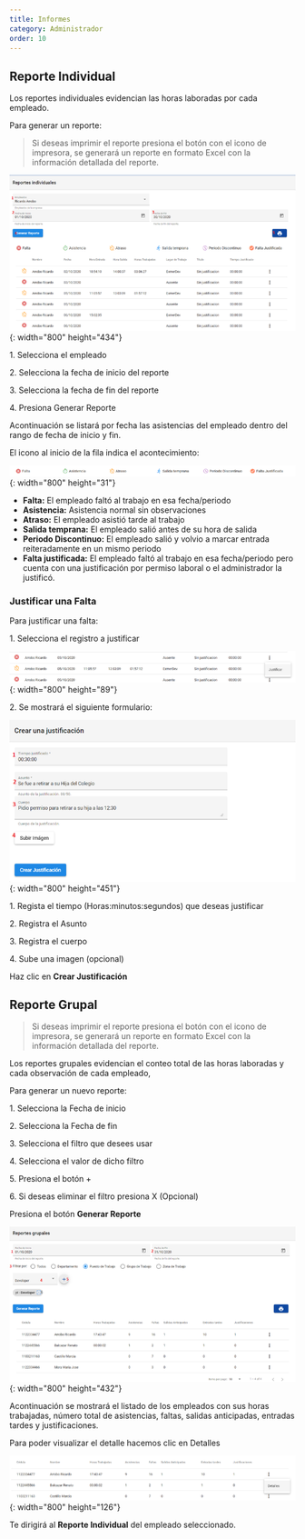 ```yaml
---
title: Informes
category: Administrador
order: 10
---
```


## Reporte Individual

Los reportes individuales evidencian las horas laboradas por cada empleado.

Para generar un reporte:

> Si deseas imprimir el reporte presiona el bot&oacute;n con el icono de impresora, se generar&aacute; un reporte en formato Excel con la informaci&oacute;n detallada del reporte.

![](/uploads/filter3.png){: width="800" height="434"}

1\. Selecciona el empleado&nbsp;

2\. Selecciona la fecha de inicio del reporte

3\. Selecciona la fecha de fin del reporte

4\. Presiona Generar Reporte

Acontinuaci&oacute;n se listar&aacute; por fecha las asistencias del empleado dentro del rango de fecha de inicio y fin.

El icono al inicio de la fila indica el acontecimiento:

![](/uploads/icns.png){: width="800" height="31"}

* **Falta:** El empleado falt&oacute; al trabajo en esa fecha/periodo
* **Asistencia:** Asistencia normal sin observaciones
* **Atraso:** El empleado asisti&oacute; tarde al trabajo
* **Salida temprana:** El empleado sali&oacute; antes de su hora de salida
* **Periodo Discontinuo:** El empleado sali&oacute; y volvio a marcar entrada reiteradamente en un mismo periodo
* **Falta justificada:** El empleado falt&oacute; al trabajo en esa fecha/periodo pero cuenta con una justificaci&oacute;n por permiso laboral o el administrador la justific&oacute;.

### Justificar una Falta

Para justificar una falta:

1\. Selecciona el registro a justificar

![](/uploads/jf1.png){: width="800" height="89"}

2\. Se mostrar&aacute; el siguiente formulario:

![](/uploads/justifyinstructions.png){: width="800" height="451"}

1\. Regista el tiempo (Horas:minutos:segundos) que deseas justificar

2\. Registra el Asunto&nbsp;

3\. Registra el cuerpo

4\. Sube una imagen (opcional)

Haz clic en **Crear Justificaci&oacute;n**

## Reporte Grupal

> Si deseas imprimir el reporte presiona el bot&oacute;n con el icono de impresora, se generar&aacute; un reporte en formato Excel con la informaci&oacute;n detallada del reporte.

Los reportes grupales evidencian el conteo total de las horas laboradas y cada observaci&oacute;n de cada empleado,

Para generar un nuevo reporte:

1\. Selecciona la Fecha de inicio

2\. Selecciona la Fecha de fin

3\. Selecciona el filtro que desees usar

4\. Selecciona el valor de dicho filtro

5\. Presiona el bot&oacute;n +&nbsp;

6\. Si deseas eliminar el filtro presiona X (Opcional)

Presiona el bot&oacute;n **Generar Reporte**

![](/uploads/reportgro1.png){: width="800" height="432"}

Acontinuaci&oacute;n se mostrar&aacute; el listado de los empleados con sus horas trabajadas, n&uacute;mero total de asistencias, faltas, salidas anticipadas, entradas tardes y justificaciones.

Para poder visualizar el detalle hacemos clic en Detalles

![](/uploads/details.png){: width="800" height="126"}

Te dirigir&aacute; al **Reporte Individual** del empleado seleccionado.